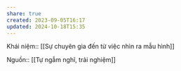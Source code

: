 ```yaml
---
share: true
created: 2023-09-05T16:17
updated: 2024-10-18T15:35
---
```

Khái niệm:: 
[[Sự chuyên gia đến từ việc nhìn ra mẫu hình]]

Nguồn:: [[Tự ngẫm nghĩ, trải nghiệm]]